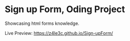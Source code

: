 # Sign up Form, Oding Project

Showcasing html forms knowledge.

Live Preview: https://z4le3c.github.io/Sign-upForm/
